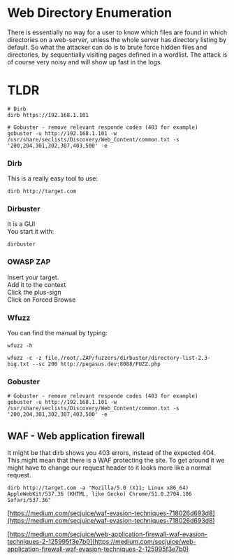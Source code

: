 # Web Directory Enumeration

There is essentially no way for a user to know which files are found in which directories on a web-server, unless the whole server has directory listing by default.  So what the attacker can do is to brute force hidden files and directories, by sequentially visiting pages defined in a wordlist. The attack is of course very noisy and will show up fast in the logs.

# TLDR

```
# Dirb
dirb https://192.168.1.101

# Gobuster - remove relevant responde codes (403 for example)
gobuster -u http://192.168.1.101 -w /usr/share/seclists/Discovery/Web_Content/common.txt -s '200,204,301,302,307,403,500' -e
```

### Dirb

This is a really easy tool to use:

```
dirb http://target.com
```

### Dirbuster

It is a GUI  
You start it with:

```
dirbuster
```

### OWASP ZAP

Insert your target.  
Add it to the context  
Click the plus-sign  
Click on Forced Browse

### Wfuzz

You can find the manual by typing:

```
wfuzz -h
```

```
wfuzz -c -z file,/root/.ZAP/fuzzers/dirbuster/directory-list-2.3-big.txt --sc 200 http://pegasus.dev:8088/FUZZ.php
```

### Gobuster

```
# Gobuster - remove relevant responde codes (403 for example)
gobuster -u http://192.168.1.101 -w /usr/share/seclists/Discovery/Web_Content/common.txt -s '200,204,301,302,307,403,500' -e
```

## WAF - Web application firewall

It might be that dirb shows you 403 errors, instead of the expected 404. This might mean that there is a WAF protecting the site. To get around it we might have to change our request header to it looks more like a normal request.

```
dirb http://target.com -a "Mozilla/5.0 (X11; Linux x86_64) AppleWebKit/537.36 (KHTML, like Gecko) Chrome/51.0.2704.106 Safari/537.36"
```

[https://medium.com/secjuice/waf-evasion-techniques-718026d693d8](https://medium.com/secjuice/waf-evasion-techniques-718026d693d8)

[https://medium.com/secjuice/web-application-firewall-waf-evasion-techniques-2-125995f3e7b0](https://medium.com/secjuice/web-application-firewall-waf-evasion-techniques-2-125995f3e7b0)



